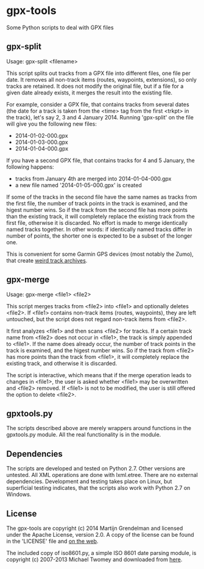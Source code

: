 gpx-tools
=========

Some Python scripts to deal with GPX files

gpx-split
---------

Usage: gpx-split &lt;filename&gt;

This script splits out tracks from a GPX file into different files, one file
per date. It removes all non-track items (routes, waypoints, extensions),
so only tracks are retained. It does not modify the original file, but if
a file for a given date already exists, it merges the result into the existing
file.

For example, consider a GPX file, that contains tracks from several dates
(the date for a track is taken from the &lt;time&gt; tag from the first &lt;trkpt&gt; in
the track), let's say 2, 3 and 4 January 2014. Running 'gpx-split' on the
file will give you the following new files:

* 2014-01-02-000.gpx
* 2014-01-03-000.gpx
* 2014-01-04-000.gpx

If you have a second GPX file, that contains tracks for 4 and 5 January, the
following happens:

* tracks from January 4th are merged into 2014-01-04-000.gpx
* a new file named '2014-01-05-000.gpx' is created

If some of the tracks in the second file have the same names as tracks from the
first file, the number of track points in the track is examined, and the higest
number wins. So if the track from the second file has more points than the
existing track, it will completely replace the existing track from the first
file, otherwise it is discarded. No effort is made to merge identically named
tracks together. In other words: if identically named tracks differ in number
of points, the shorter one is expected to be a subset of the longer one.

This is convenient for some Garmin GPS devices (most notably the Zumo), that
create [weird track archives](http://garminzumo.wikispaces.com/BUGS#Triplogs%20&%20tracks%20handling--Double%20data%20in%20archives,%20and/or%20incomplete%20files).


gpx-merge
---------

Usage: gpx-merge &lt;file1&gt; &lt;file2&gt;

This script merges tracks from &lt;file2&gt; into &lt;file1&gt; and optionally deletes
&lt;file2&gt;. If &lt;file1&gt; contains non-track items (routes, waypoints), they are
left untouched, but the script does not regard non-track items from &lt;file2&gt;.

It first analyzes &lt;file1&gt; and then scans &lt;file2&gt; for tracks. If a certain track
name from &lt;file2&gt; does not occur in &lt;file1&gt;, the track is simply appended to
&lt;file1&gt;. If the name does already occur, the number of track points in the
track is examined, and the higest number wins. So if the track from &lt;file2&gt;
has more points than the track from &lt;file1&gt;, it will completely replace the
existing track, and otherwise it is discarded.

The script is interactive, which means that if the merge operation leads to
changes in &lt;file1&gt;, the user is asked whether &lt;file1&gt; may be overwritten and
&lt;file2&gt; removed. If &lt;file1&gt; is not to be modified, the user is still offered
the option to delete &lt;file2&gt;.


gpxtools.py
-----------

The scripts described above are merely wrappers around functions in the
gpxtools.py module. All the real functionality is in the module.


Dependencies
------------

The scripts are developed and tested on Python 2.7. Other versions are
untested. All XML operations are done with lxml.etree. There are no external
dependencies. Development and testing takes place on Linux, but superficial
testing indicates, that the scripts also work with Python 2.7 on Windows.

License
-------

The gpx-tools are copyright (c) 2014 Martijn Grendelman and licensed under
the Apache License, version 2.0. A copy of the license can be found in the
'LICENSE' file and [on the web](http://www.apache.org/licenses/LICENSE-2.0).

The included copy of iso8601.py, a simple ISO 8601 date parsing module, is 
copyright (c) 2007-2013 Michael Twomey and downloaded from
[here](https://bitbucket.org/micktwomey/pyiso8601).

